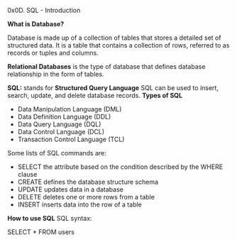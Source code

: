 0x0D. SQL - Introduction

**What is Database?**

Database is made up of a collection of tables that stores a detailed set of structured data. It is a table that contains a collection of rows, referred to as records or tuples and columns.

**Relational Databases** is the type of database that defines database relationship in the form of tables.

**SQL:** stands for **Structured Query Language**
SQL can be used to insert, search, update, and delete database records.
**Types of SQL**
* Data Manipulation Language (DML)
* Data Definition Language (DDL)
* Data Query Language (DQL)
* Data Control Language (DCL)
* Transaction Control Language (TCL)

Some lists of SQL commands are:
- SELECT the attribute based on the condition described by the WHERE clause
- CREATE defines the database structure schema
- UPDATE updates data in a database
- DELETE deletes one or more rows from a table
- INSERT inserts data into the row of a table

**How to use SQL**
SQL syntax:

SELECT * FROM users 
